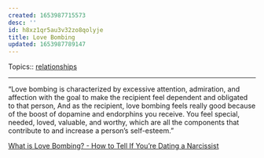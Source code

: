 ```yaml
---
created: 1653987715573
desc: ''
id: h8xz1qr5au3v32zo8qolyje
title: Love Bombing
updated: 1653987789147
---
```

   
Topics::  [relationships](../topics/relationships.md)   
   
   
---   
   
“Love bombing is characterized by excessive attention, admiration, and affection with the goal to make the recipient feel dependent and obligated to that person, And as the recipient, love bombing feels really good because of the boost of dopamine and endorphins you receive. You feel special, needed, loved, valuable, and worthy, which are all the components that contribute to and increase a person’s self-esteem.”   
   
[What is Love Bombing? - How to Tell If You’re Dating a Narcissist](https://www.cosmopolitan.com/sex-love/a26988344/love-bombing-signs-definition/)